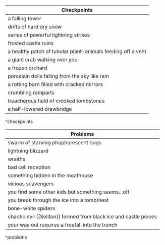 
| Checkpoints |
| ---- |
| a falling tower |
| drifts of hard dry snow |
| series of powerful lightning strikes |
| frosted castle ruins |
| a healthy patch of tubular plant-animals feeding off a vent |
| a giant crab walking over you |
| a frozen orchard |
| porcelain dolls falling from the sky like rain |
| a rotting barn filled with cracked mirrors |
| crumbling ramparts |
| treacherous field of crooked tombstones |
| a half-lowered drawbridge |
^checkpoints

| Problems |
| ---- |
| swarm of starving phophorescent bugs |
| lightning blizzard |
| wraiths |
| bad cell reception |
| something hidden in the moathouse |
| vicious scavengers |
| you find some other kids but something seems...off |
| you break through the ice into a tomb/nest |
| bone-white spiders |
| chaotic evil [[Soliton]] formed from black ice and castle pieces |
| your way out requires a freefall into the trench |
^problems